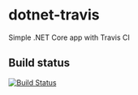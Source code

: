 # dotnet-travis
Simple .NET Core app with Travis CI

## Build status
[![Build Status](https://travis-ci.org/hineios/dotnet-travis.svg?branch=master)](https://travis-ci.org/hineios/dotnet-travis)
